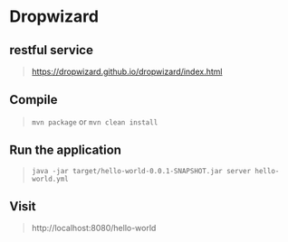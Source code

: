 # Dropwizard

## restful service

> https://dropwizard.github.io/dropwizard/index.html

## Compile

> `mvn package` or `mvn clean install`

## Run the application

> `java -jar target/hello-world-0.0.1-SNAPSHOT.jar server hello-world.yml`

## Visit

> http://localhost:8080/hello-world
